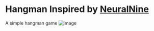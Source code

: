 # Hangman Inspired by [NeuralNine](https://www.youtube.com/watch?v=5x6iAKdJB6U&list=PL7yh-TELLS1EgOLIPo1sVuf_rDPEp33S8&index=1)
A simple hangman game
![image](https://user-images.githubusercontent.com/57595625/129389421-7e44bf06-b5c3-4bca-84df-f83749724511.png)



